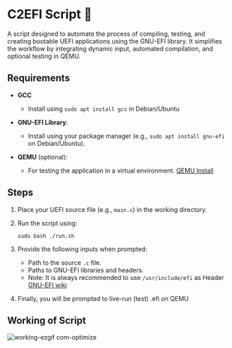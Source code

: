 # C2EFI Script 🥂

A script designed to automate the process of compiling, testing, and creating bootable UEFI applications using the GNU-EFI library. It simplifies the workflow by integrating dynamic input, automated compilation, and optional testing in QEMU.

## Requirements
- **GCC**
  - Install using `sudo apt install gcc` in Debian/Ubuntu

- **GNU-EFI Library**:
  - Install using your package manager (e.g., `sudo apt install gnu-efi` on Debian/Ubuntu).

- **QEMU** (optional):
  - For testing the application in a virtual environment. [QEMU Install](https://www.qemu.org/download/)

## Steps

1. Place your UEFI source file (e.g., `main.c`) in the working directory.
2. Run the script using:

   ```
   sudo bash ./run.sh
   ```
3. Provide the following inputs when prompted:
   - Path to the source `.c` file.
   - Paths to GNU-EFI libraries and headers.
   - Note: It is always recommended to use `/usr/include/efi` as Header [GNU-EFI wiki](https://wiki.osdev.org/GNU-EFI)
4. Finally, you will be prompted to live-run (test) .efi on QEMU

## Working of Script

![working-ezgif com-optimize](https://github.com/user-attachments/assets/750b8641-7c90-4c90-b88e-2d643ea60e4d)
